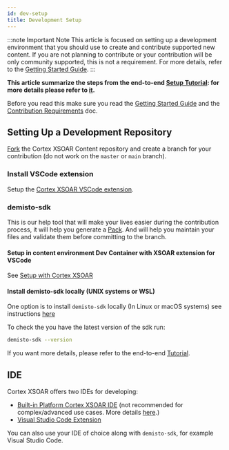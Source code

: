 ```yaml
---
id: dev-setup
title: Development Setup
---
```


:::note Important Note
This article is focused on setting up a development environment that you should use to create and contribute supported new content. If you are not planning to contribute or your contribution will be only community supported, this is not a requirement. For more details, refer to the [Getting Started Guide](../concepts/getting-started-guide#using-the-right-tools).
:::

**This article summarize the steps from the end-to-end [Setup Tutorial](../tutorials/tut-setup-dev): for more details please refer to [it](../tutorials/tut-setup-dev).**

Before you read this make sure you read the [Getting Started Guide](../concepts/getting-started-guide) and the [Contribution Requirements](../contributing/contrib-requirements) doc.

## Setting Up a Development Repository

[Fork](https://guides.github.com/activities/forking/) the Cortex XSOAR Content repository and create a branch for your contribution (do not work on the `master` or `main` branch).

### Install VSCode extension

Setup the [Cortex XSOAR VSCode extension](vscode-extension.md).


### demisto-sdk

This is our help tool that will make your lives easier during the contribution process, it will help you generate a [Pack](../packs/packs-format). And will help you maintain your files and validate them before committing to the branch.

#### Setup in content environment Dev Container with XSOAR extension for VSCode
See [Setup with Cortex XSOAR](vscode-extension.md#setup-content-environment-with-vscode-extension)

#### Install demisto-sdk locally (UNIX systems or WSL)
One option is to install
  `demisto-sdk` locally (In Linux or macOS systems) see instructions [here](https://github.com/demisto/demisto-sdk)

To check the you have the latest version of the sdk run:

```bash
demisto-sdk --version
```

If you want more details, please refer to the end-to-end [Tutorial](../tutorials/tut-setup-dev).

## IDE

Cortex XSOAR offers two IDEs for developing:

* [Built-in Platform Cortex XSOAR IDE](../concepts/xsoar-ide) (not recommended for complex/advanced use cases. More details [here](getting-started-guide#using-the-right-tools).)
* [Visual Studio Code Extension](vscode-extension)

You can also use your IDE of choice along with `demisto-sdk`, for example Visual Studio Code.
